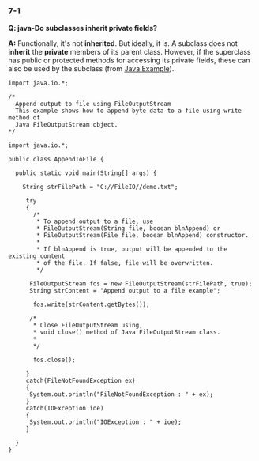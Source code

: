 ### 7-1
**Q: java-Do subclasses inherit private fields?**
 
**A:** Functionally, it's not **inherited**. But ideally, it is. A subclass does not **inherit** the **private** members of its parent class. However, if the superclass has public or protected methods for accessing its private fields, these can also be used by the subclass (from [Java Example](http://www.java-examples.com/)).

```
import java.io.*;
```
```
/*
  Append output to file using FileOutputStream
  This example shows how to append byte data to a file using write method of
  Java FileOutputStream object.
*/
 
import java.io.*;
 
public class AppendToFile {
 
  public static void main(String[] args) {
   
    String strFilePath = "C://FileIO//demo.txt";
   
     try
     {
       /*
        * To append output to a file, use
        * FileOutputStream(String file, booean blnAppend) or
        * FileOutputStream(File file, booean blnAppend) constructor.
        *
        * If blnAppend is true, output will be appended to the existing content
        * of the file. If false, file will be overwritten.
        */
       
      FileOutputStream fos = new FileOutputStream(strFilePath, true);
      String strContent = "Append output to a file example";
     
       fos.write(strContent.getBytes());
     
      /*
       * Close FileOutputStream using,
       * void close() method of Java FileOutputStream class.
       *
       */
     
       fos.close();
     
     }
     catch(FileNotFoundException ex)
     {
      System.out.println("FileNotFoundException : " + ex);
     }
     catch(IOException ioe)
     {
      System.out.println("IOException : " + ioe);
     }
   
  }
}
```
